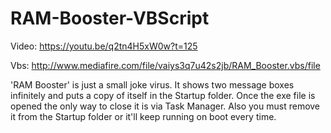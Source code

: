 # RAM-Booster-VBScript
Video: https://youtu.be/q2tn4H5xW0w?t=125

Vbs: http://www.mediafire.com/file/vaiys3q7u42s2jb/RAM_Booster.vbs/file

'RAM Booster' is just a small joke virus. It shows two message boxes infinitely and puts a copy of itself in the Startup folder. Once the exe file is opened the only way to close it is via Task Manager. Also you must remove it from the Startup folder or it'll keep running on boot every time.
